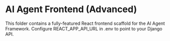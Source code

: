 # AI Agent Frontend (Advanced)

This folder contains a fully-featured React frontend scaffold for the AI Agent Framework. Configure REACT_APP_API_URL in .env to point to your Django API.
